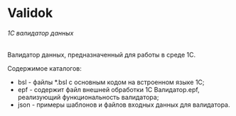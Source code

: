 # Validok
###### 1С валидатор данных

Валидатор данных, предназначенный для работы в среде 1С.

Содержимое каталогов:
- bsl - файлы *.bsl с основным кодом на встроенном языке 1С;
- epf - содержит файл внешней обработки 1С Валидатор.epf, реализующий функциональность валидатора;
- json - примеры шаблонов и файлов входных данных для валидатора.